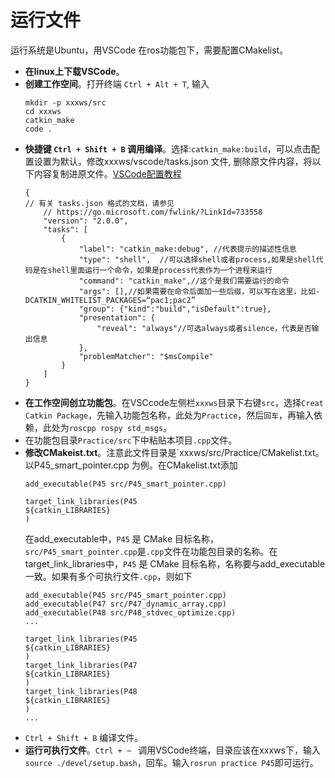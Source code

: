 # 运行文件
运行系统是Ubuntu，用VSCode 在ros功能包下，需要配置CMakelist。 
- **在linux上下载VSCode**。
- **创建工作空间**。打开终端 `Ctrl + Alt + T`, 输入
	```
	mkdir -p xxxws/src
	cd xxxws
	catkin_make
	code .
	```
- **快捷键 `Ctrl + Shift + B` 调用编译**。选择:`catkin_make:build`，可以点击配置设置为默认，修改xxxws/vscode/tasks.json 文件, 删除原文件内容，将以下内容复制进原文件。[VSCode配置教程](http://www.autolabor.com.cn/book/ROSTutorials/chapter1/14-ros-ji-cheng-kai-fa-huan-jing-da-jian/142-an-zhuang-vscode.html)
	```
	{
	// 有关 tasks.json 格式的文档，请参见
	    // https://go.microsoft.com/fwlink/?LinkId=733558
	    "version": "2.0.0",
	    "tasks": [
	        {
	            "label": "catkin_make:debug", //代表提示的描述性信息
	            "type": "shell",  //可以选择shell或者process,如果是shell代码是在shell里面运行一个命令，如果是process代表作为一个进程来运行
	            "command": "catkin_make",//这个是我们需要运行的命令
	            "args": [],//如果需要在命令后面加一些后缀，可以写在这里，比如-DCATKIN_WHITELIST_PACKAGES=“pac1;pac2”
	            "group": {"kind":"build","isDefault":true},
	            "presentation": {
	                "reveal": "always"//可选always或者silence，代表是否输出信息
	            },
	            "problemMatcher": "$msCompile"
	        }
	    ]
	}
	```
- **在工作空间创立功能包**。在VSCcode左侧栏`xxxws`目录下右键`src`，选择`Creat Catkin Package`，先输入功能包名称，此处为`Practice`，然后`回车`，再输入依赖，此处为`roscpp rospy std_msgs`。
- 在功能包目录`Practice/src`下中粘贴本项目`.cpp`文件。
- **修改CMakeist.txt**。注意此文件目录是`xxxws/src/Practice/CMakelist.txt。以P45_smart_pointer.cpp 为例。在CMakelist.txt添加
	```
	add_executable(P45 src/P45_smart_pointer.cpp)

	target_link_libraries(P45
	${catkin_LIBRARIES}
	)
	```
	在add_executable中，`P45` 是 CMake 目标名称，`src/P45_smart_pointer.cpp`是`.cpp`文件在功能包目录的名称。在target_link_libraries中，`P45` 是 CMake 目标名称，名称要与add_executable一致。如果有多个可执行文件`.cpp`，则如下
	```
	add_executable(P45 src/P45_smart_pointer.cpp)
	add_executable(P47 src/P47_dynamic_array.cpp)
	add_executable(P48 src/P48_stdvec_optimize.cpp)
	...

	target_link_libraries(P45
	${catkin_LIBRARIES}
	)
	target_link_libraries(P47
	${catkin_LIBRARIES}
	)
	target_link_libraries(P48
	${catkin_LIBRARIES}
	)
	...
	```
- `Ctrl + Shift + B` 编译文件。
- **运行可执行文件**。`Ctrl + ~ ` 调用VSCode终端，目录应该在xxxws下，输入`source ./devel/setup.bash`，回车。输入`rosrun practice P45`即可运行。
